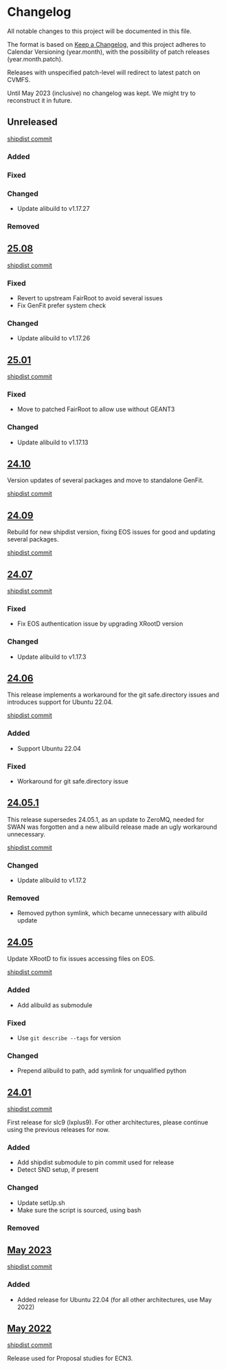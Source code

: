 # Changelog

All notable changes to this project will be documented in this file.

The format is based on [Keep a
Changelog](https://keepachangelog.com/en/1.1.0/), and this project adheres to
Calendar Versioning (year.month), with the possibility of patch releases
(year.month.patch).

Releases with unspecified patch-level will redirect to latest patch on CVMFS.

Until May 2023 (inclusive) no changelog was kept. We might try to reconstruct
it in future.

## Unreleased

[shipdist commit](https://github.com/ShipSoft/shipdist/tree/main)

### Added

### Fixed

### Changed

* Update alibuild to v1.17.27

### Removed

## [25.08](/cvmfs/ship.cern.ch/25.08/)

[shipdist commit](https://github.com/ShipSoft/shipdist/commit/c4d9795dc68d1a1f46bc5e92bd39eaac383a15ce)

### Fixed

* Revert to upstream FairRoot to avoid several issues
* Fix GenFit prefer system check

### Changed

* Update alibuild to v1.17.26

## [25.01](/cvmfs/ship.cern.ch/25.01/)

[shipdist commit](https://github.com/ShipSoft/shipdist/tree/76c581472e82745d1858f611b582901ff9c182f8)

### Fixed

* Move to patched FairRoot to allow use without GEANT3

### Changed

* Update alibuild to v1.17.13

## [24.10](/cvmfs/ship.cern.ch/24.10/)

Version updates of several packages and move to standalone GenFit.

[shipdist commit](https://github.com/ShipSoft/shipdist/tree/24.10)

## [24.09](/cvmfs/ship.cern.ch/24.09/)

Rebuild for new shipdist version, fixing EOS issues for good and updating
several packages.

[shipdist commit](https://github.com/ShipSoft/shipdist/tree/24.09)

## [24.07](/cvmfs/ship.cern.ch/24.07/)

[shipdist commit](https://github.com/ShipSoft/shipdist/tree/24.07)

### Fixed

* Fix EOS authentication issue by upgrading XRootD version

### Changed

* Update alibuild to v1.17.3

## [24.06](/cvmfs/ship.cern.ch/24.06/)

This release implements a workaround for the git safe.directory issues and
introduces support for Ubuntu 22.04.

[shipdist commit](https://github.com/ShipSoft/shipdist/tree/24.06)

### Added

* Support Ubuntu 22.04

### Fixed

* Workaround for git safe.directory issue

## [24.05.1](/cvmfs/ship.cern.ch/24.05.1/)

This release supersedes 24.05.1, as an update to ZeroMQ, needed for SWAN was
forgotten and a new alibuild release made an ugly workaround unnecessary.

[shipdist commit](https://github.com/ShipSoft/shipdist/tree/24.05.1)

### Changed

* Update alibuild to v1.17.2

### Removed

* Removed python symlink, which became unnecessary with alibuild update

## [24.05](/cvmfs/ship.cern.ch/24.05/)

Update XRootD to fix issues accessing files on EOS.

[shipdist commit](https://github.com/ShipSoft/shipdist/tree/24.05)

### Added

* Add alibuild as submodule

### Fixed

* Use `git describe --tags` for version

### Changed

* Prepend alibuild to path, add symlink for unqualified python

## [24.01](/cvmfs/ship.cern.ch/24.01/)

[shipdist commit](https://github.com/ShipSoft/shipdist/commit/fa1270666ccf78bc2dbc6e5a8426deaf86d93eb2)

First release for slc9 (lxplus9). For other architectures, please continue
using the previous releases for now.

### Added

* Add shipdist submodule to pin commit used for release
* Detect SND setup, if present

### Changed

* Update setUp.sh
* Make sure the script is sourced, using bash

### Removed

## [May 2023](/cvmfs/ship.cern.ch/SHiP-2023/May/)

[shipdist commit](https://github.com/ShipSoft/shipdist/commit/a3e02452a66000efb7ee1cc68c955113b3ca2e06)

### Added

* Added release for Ubuntu 22.04 (for all other architectures, use May 2022)

## [May 2022](/cvmfs/ship.cern.ch/SHiP-2022/May/)

[shipdist commit](https://github.com/ShipSoft/shipdist/commit/a3e02452a66000efb7ee1cc68c955113b3ca2e06)

Release used for Proposal studies for ECN3.
